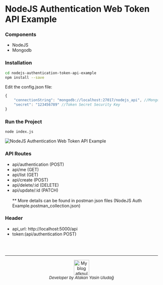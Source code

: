 # NodeJS Authentication Web Token API Example



### Components

  - NodeJS
  - Mongodb
  
### Installation
```sh
cd nodejs-authentication-token-api-example
npm install --save
```

Edit the config.json file:
```javascript
{
    "connectionString": "mongodb://localhost:27017/nodejs_api", //Mongodb
    "secret": "123456789" //Token Secret Security Key
}
```

### Run the Project
```sh
node index.js
```
<img src="https://preview.ibb.co/cRF8tp/node-run.png" alt="NodeJS Authentication Web Token API Example" />


### API Routes
  - api/authentication (POST)
  - api/me (GET)
  - api/list (GET)
  - api/create (POST)
  - api/delete/:id (DELETE)
  - api/update/:id (PATCH)<br/><br/>
** More details can be found in postman json files  (NodeJS Auth Example.postman_collection.json)<br/>

### Header
  - api_url: http://localhost:5000/api
  - token:(api/authentication POST)



<br/><br/>
<hr/>
<div align="center">
<a href="http://www.atknuludag.com" target="_blank"><img width="50" src="http://www.atknuludag.com/wp-content/uploads/2016/08/favicon.png" alt="My blog atknuludag.com" /></a>
<br/>
<i style="font-size: 13px;">Developer by Atakan Yasin Uludağ</i>
</div>
